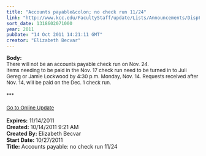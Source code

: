 ```yaml
---
title: "Accounts payable&colon; no check run 11/24"
link: "http://www.kcc.edu/FacultyStaff/update/Lists/Announcements/DispForm.aspx?ID=484"
sort_date: 1318602071000
year: 2011
pubDate: "14 Oct 2011 14:21:11 GMT"
creator: "Elizabeth Becvar"
---
```


<div><b>Body:</b> <div class="ExternalClass3ED51082FFB443E19E9697801367C8BE"><div><font size="2">There will not be an accounts payable check run on Nov. 24.<br /></font></div>
<div><font size="2">Items needing to be paid in the Nov. 17 check run need to be turned in to Juli Gereg or Jamie Lockwood by 4:30 p.m. Monday, Nov. 14. Requests received after Nov. 14, will be paid on the Dec. 1 check run.</font></div>
<div><font size="2"></font> </div>
<div><font size="2">***</font></div>
<div><font size="2"></font> </div>
<div><font size="2"><a href="/FacultyStaff/update/Pages/dailyupdate.aspx">Go to Online Update</a></font><font size="2"></font></div>
<div><font size="2"></font> </div></div></div>
<div><b>Expires:</b> 11/14/2011</div>
<div><b>Created:</b> 10/14/2011 9:21 AM</div>
<div><b>Created By:</b> Elizabeth Becvar</div>
<div><b>Start Date:</b> 10/27/2011</div>
<div><b>Title:</b> Accounts payable: no check run 11/24</div>
